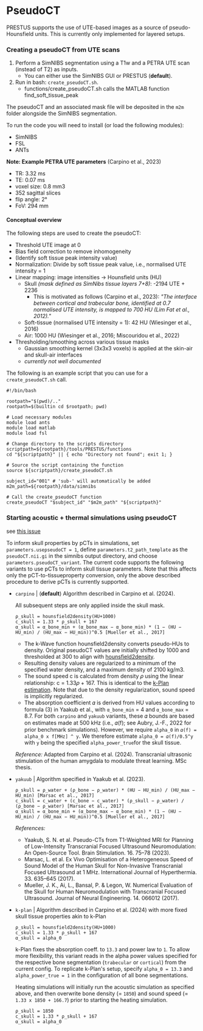 # PseudoCT

PRESTUS supports the use of UTE-based images as a source of pseudo-Hounsfield units. 
This is currently only implemented for layered setups.

### Creating a pseudoCT from UTE scans

1) Perform a SimNIBS segmentation using a T1w and a PETRA UTE scan (instead of T2) as inputs. 
    - You can either use the SimNIBS GUI or PRESTUS (**default**).
2) Run in bash: `create_pseudoCT.sh`.
    - functions/create_pseudoCT.sh calls the MATLAB function find_soft_tissue_peak

The pseudoCT and an associated mask file will be deposited in the `m2m` folder alongside the SimNIBS segmentation. 

To run the code you will need to install (or load the following modules):
- SimNIBS
- FSL
- ANTs

**Note: Example PETRA UTE parameters** (Carpino et al., 2023)

- TR: 3.32 ms
- TE: 0.07 ms
- voxel size: 0.8 mm3
- 352 sagittal slices
- flip angle: 2°
- FoV: 294 mm

#### Conceptual overview

The following steps are used to create the pseudoCT:

- Threshold UTE image at 0
- Bias field correction to remove inhomogeneity
- (Identify soft tissue peak intensity value)
- Normalization: Divide by soft tissue peak value, i.e., normalised UTE intensity = 1
- Linear mapping: image intensities -> Hounsfield units (HU)
    - Skull *(mask defined as SimNibs tissue layers 7+8)*: -2194 UTE + 2236
        - This is motivated as follows (Carpino et al., 2023): *"The interface between cortical and trabecular bone, identified at 0.7 normalised UTE intensity, is mapped to 700 HU (Lim Fat et al., 2012)."*
    - Soft-tissue (normalised UTE intensity = 1): 42 HU (Wiesinger et al., 2016)
    - Air: 1000 HU (Wiesinger et al., 2016; Miscouridou et al., 2022)
- Thresholding/smoothing across various tissue masks
    - Gaussian smoothing kernel (3x3x3 voxels) is applied at the skin-air and skull-air interfaces
    - *currently not well documented*

The following is an example script that you can use for a `create_pseudoCT.sh` call.

```
#!/bin/bash

rootpath="$(pwd)/.."
rootpath=$(builtin cd $rootpath; pwd)

# Load necessary modules
module load ants
module load matlab
module load fsl

# Change directory to the scripts directory
scriptpath=${rootpath}/tools/PRESTUS/functions
cd "${scriptpath}" || { echo "Directory not found"; exit 1; }

# Source the script containing the function
source ${scriptpath}/create_pseudoCT.sh

subject_id="001" # 'sub-' will automatically be added
m2m_path=${rootpath}/data/simnibs

# Call the create_pseudoCT function
create_pseudoCT "$subject_id" "$m2m_path" "${scriptpath}"
```

### Starting acoustic + thermal simulations using pseudoCT

see [this issue](https://github.com/Donders-Institute/PRESTUS/issues/43)

To inform skull properties by pCTs in simulations, set `parameters.usepseudoCT = 1`, define `parameters.t2_path_template` as the `pseudoCT.nii.gi` in the simnibs output directory, and choose `parameters.pseudoCT_variant`. The current code supports the following variants to use pCTs to inform skull tissue parameters. Note that this affects only the pCT-to-tissueproperty conversion, only the above described procedure to derive pCTs is currently supported.

- `carpino` | (**default**) Algorithm described in Carpino et al. (2024). <br>

    All subsequent steps are only applied inside the skull mask.

    ```
    ρ_skull = hounsfield2density(HU+1000)
    c_skull = 1.33 * ρ_skull + 167
    α_skull = α_bone_min + (α_bone_max − α_bone_min) * (1 − (HU − HU_min) / (HU_max − HU_min))^0.5 [Mueller et al., 2017]
    ```

    - The k-Wave function hounsfield2density converts pseudo-HUs to density. Original pseudoCT values are initially shifted by 1000 and thresholded at 300 to align with [hounsfield2density](http://www.k-wave.org/documentation/hounsfield2density.php). 
    - Resulting density values are regularized to a minimum of the specified water density, and a maximum density of 2100 kg/m3. 
    - The sound speed c is calculated from density 𝜌 using the linear relationship: c = 1.33𝜌 + 167. This is identical to the [k-Plan estimation](https://dispatch.k-plan.io/static/docs/simulation-pipeline.html#evaluating-plans). Note that due to the density regularization, sound speed is implicitly regularized.
    - The absorption coefficient 𝛼 is derived from HU values according to formula (3) in Yaakub et al., with `α_bone_min` = 4 and `α_bone_max` = 8.7. For both `carpino` and `yakuub` variants, these 𝛼 bounds are based on estimates made at 500 kHz (i.e., 𝛼(f); see Aubry, J.-F., 2022 for prior benchmark simulations). However, we require ```alpha_0``` in ```𝛼(f) = alpha_0 x f[MHz] ^ y```. We therefore estimate ```alpha_0 = 𝛼(f)/0.5^y``` with  ```y``` being the specified ```alpha_power_true```for the skull tissue. 

    *Reference:* Adapted from Carpino et al. (2024). Transcranial ultrasonic stimulation of the human amygdala to modulate threat learning. MSc thesis.

- `yakuub` | Algorithm specified in Yaakub et al. (2023). <br>

    ```
    ρ_skull = ρ_water + (ρ_bone − ρ_water) * (HU − HU_min) / (HU_max − HU_min) [Marsac et al., 2017]
    c_skull = c_water + (c_bone − c_water) * (ρ_skull − ρ_water) / (ρ_bone − ρ_water) [Marsac et al., 2017]
    α_skull = α_bone_min + (α_bone_max − α_bone_min) * (1 − (HU − HU_min) / (HU_max − HU_min))^0.5 [Mueller et al., 2017]
    ```

    *References:* 
    - Yaakub, S. N. et al. Pseudo-CTs from T1-Weighted MRI for Planning of Low-Intensity Transcranial Focused Ultrasound Neuromodulation: An Open-Source Tool. Brain Stimulation. 16. 75–78 (2023). 
    - Marsac, L. et al. Ex Vivo Optimisation of a Heterogeneous Speed of Sound Model of the Human Skull for Non-Invasive Transcranial Focused Ultrasound at 1 MHz. International Journal of Hyperthermia. 33. 635–645 (2017).
    - Mueller, J. K., Ai, L., Bansal, P. & Legon, W. Numerical Evaluation of the Skull for Human Neuromodulation with Transcranial Focused Ultrasound. Journal of Neural Engineering. 14. 066012 (2017).

- `k-plan` | Algorithm described in Carpino et al. (2024) with more fixed skull tissue properties akin to k-Plan <br>

    ```
    ρ_skull = hounsfield2density(HU+1000)
    c_skull = 1.33 * ρ_skull + 167
    α_skull = alpha_0
    ```

    k-Plan fixes the absorption coeff. to `13.3` and power law to `1`. To allow more flexibility, this variant reads in the alpha power values specified for the respective bone segmentation (`trabecular` or `cortical`) from the current config. To replicate k-Plan's setup, specify `alpha_0 = 13.3` and `alpha_power_true = 1` in the configuration of all bone segmentations.
    
    Heating simulations will initially run the acoustic simulation as specified above, and then overwrite bone density (= `1850`) and sound speed (= `1.33 x 1850 + 166.7`) prior to starting the heating simulation.

    ```
    ρ_skull = 1850
    c_skull = 1.33 * ρ_skull + 167
    α_skull = alpha_0
    ```


